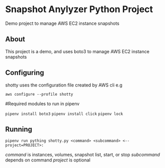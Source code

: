 # Snapshot Anylyzer Python Project

Demo project to manage AWS EC2 instance snapshots

## About

This project is a demo, and uses boto3 to manage AWS EC2 instance snapshots

## Configuring

shotty uses the configuration file created by AWS cli e.g

`aws configure --profile shotty`

#Required modules to run in pipenv

`pipenv install boto3`
`pipenv install click`
`pipenv lock`

## Running

`pipenv run pything shotty.py <command> <subcommand> <--project=PROJECT>:`

*command* is instances, volumes, snapshot list, start, or stop
*subcommand* depends on command
*project* is optional